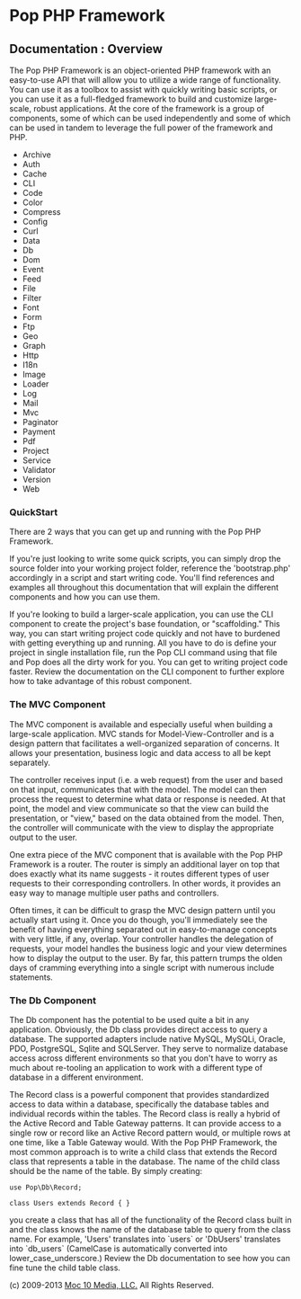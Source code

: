 Pop PHP Framework
=================

Documentation : Overview
------------------------

The Pop PHP Framework is an object-oriented PHP framework with an
easy-to-use API that will allow you to utilize a wide range of
functionality. You can use it as a toolbox to assist with quickly
writing basic scripts, or you can use it as a full-fledged framework to
build and customize large-scale, robust applications. At the core of the
framework is a group of components, some of which can be used
independently and some of which can be used in tandem to leverage the
full power of the framework and PHP.

-   Archive
-   Auth
-   Cache
-   CLI
-   Code
-   Color
-   Compress
-   Config
-   Curl
-   Data
-   Db
-   Dom
-   Event
-   Feed
-   File
-   Filter
-   Font
-   Form
-   Ftp
-   Geo
-   Graph
-   Http
-   I18n
-   Image
-   Loader
-   Log
-   Mail
-   Mvc
-   Paginator
-   Payment
-   Pdf
-   Project
-   Service
-   Validator
-   Version
-   Web

### QuickStart

There are 2 ways that you can get up and running with the Pop PHP
Framework.

If you're just looking to write some quick scripts, you can simply drop
the source folder into your working project folder, reference the
'bootstrap.php' accordingly in a script and start writing code. You'll
find references and examples all throughout this documentation that will
explain the different components and how you can use them.

If you're looking to build a larger-scale application, you can use the
CLI component to create the project's base foundation, or "scaffolding."
This way, you can start writing project code quickly and not have to
burdened with getting everything up and running. All you have to do is
define your project in single installation file, run the Pop CLI command
using that file and Pop does all the dirty work for you. You can get to
writing project code faster. Review the documentation on the CLI
component to further explore how to take advantage of this robust
component.

### The MVC Component

The MVC component is available and especially useful when building a
large-scale application. MVC stands for Model-View-Controller and is a
design pattern that facilitates a well-organized separation of concerns.
It allows your presentation, business logic and data access to all be
kept separately.

The controller receives input (i.e. a web request) from the user and
based on that input, communicates that with the model. The model can
then process the request to determine what data or response is needed.
At that point, the model and view communicate so that the view can build
the presentation, or "view," based on the data obtained from the model.
Then, the controller will communicate with the view to display the
appropriate output to the user.

One extra piece of the MVC component that is available with the Pop PHP
Framework is a router. The router is simply an additional layer on top
that does exactly what its name suggests - it routes different types of
user requests to their corresponding controllers. In other words, it
provides an easy way to manage multiple user paths and controllers.

Often times, it can be difficult to grasp the MVC design pattern until
you actually start using it. Once you do though, you'll immediately see
the benefit of having everything separated out in easy-to-manage
concepts with very little, if any, overlap. Your controller handles the
delegation of requests, your model handles the business logic and your
view determines how to display the output to the user. By far, this
pattern trumps the olden days of cramming everything into a single
script with numerous include statements.

### The Db Component

The Db component has the potential to be used quite a bit in any
application. Obviously, the Db class provides direct access to query a
database. The supported adapters include native MySQL, MySQLi, Oracle,
PDO, PostgreSQL, Sqlite and SQLServer. They serve to normalize database
access across different environments so that you don't have to worry as
much about re-tooling an application to work with a different type of
database in a different environment.

The Record class is a powerful component that provides standardized
access to data within a database, specifically the database tables and
individual records within the tables. The Record class is really a
hybrid of the Active Record and Table Gateway patterns. It can provide
access to a single row or record like an Active Record pattern would,
or multiple rows at one time, like a Table Gateway would. With the Pop
PHP Framework, the most common approach is to write a child class that
extends the Record class that represents a table in the database. The
name of the child class should be the name of the table. By simply
creating:

    use Pop\Db\Record;

    class Users extends Record { }

you create a class that has all of the functionality of the Record
class built in and the class knows the name of the database table to
query from the class name. For example,  'Users' translates into
\`users\` or 'DbUsers' translates into \`db_users\` (CamelCase is
automatically converted into lower_case_underscore.) Review the Db
documentation to see how you can fine tune the child table class.

\(c) 2009-2013 [Moc 10 Media, LLC.](http://www.moc10media.com) All
Rights Reserved.
